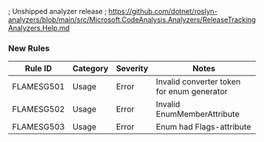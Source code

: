 ﻿; Unshipped analyzer release
; https://github.com/dotnet/roslyn-analyzers/blob/main/src/Microsoft.CodeAnalysis.Analyzers/ReleaseTrackingAnalyzers.Help.md

### New Rules


 Rule ID    | Category | Severity | Notes       
------------|----------|----------|-------------
 FLAMESG501 | Usage   | Error    | Invalid converter token for enum generator
 FLAMESG502 | Usage   | Error    | Invalid EnumMemberAttribute
 FLAMESG503 | Usage | Error | Enum had Flags-attribute
